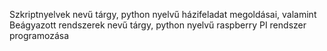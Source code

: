 Szkriptnyelvek nevű tárgy, python nyelvű házifeladat megoldásai, valamint Beágyazott rendszerek nevű tárgy, python nyelvű raspberry PI rendszer programozása

